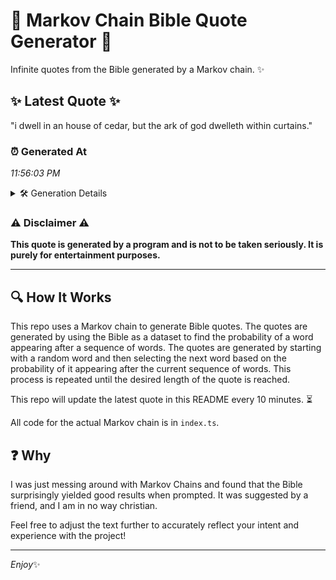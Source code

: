 # 📖 Markov Chain Bible Quote Generator 📖

Infinite quotes from the Bible generated by a Markov chain. ✨

## ✨ Latest Quote ✨
"i dwell in an house of cedar, but the ark of god dwelleth within curtains."

### ⏰ Generated At
*11:56:03 PM*

<details>
    <summary>🛠️ Generation Details</summary>
    <p>
        <strong>🌱 Seed:</strong> i<br>
        <strong>🔄 Iterations:</strong> 14<br>
        <strong>📜 Context History:</strong><br>[ i ]: dwell<br>[ i, dwell ]: in<br>[ i, dwell, in ]: an<br>[ i, dwell, in, an ]: house<br>[ i, dwell, in, an, house ]: of<br>[ i, dwell, in, an, house, of ]: cedar,<br>[ dwell, in, an, house, of, cedar, ]: but<br>[ in, an, house, of, cedar,, but ]: the<br>[ an, house, of, cedar,, but, the ]: ark<br>[ house, of, cedar,, but, the, ark ]: of<br>[ of, cedar,, but, the, ark, of ]: god<br>[ cedar,, but, the, ark, of, god ]: dwelleth<br>[ but, the, ark, of, god, dwelleth ]: within<br>[ the, ark, of, god, dwelleth, within ]: curtains.<br>
    </p>
</details>

### ⚠️ Disclaimer ⚠️
**This quote is generated by a program and is not to be taken seriously. It is purely for entertainment purposes.**

---

## 🔍 How It Works

This repo uses a Markov chain to generate Bible quotes. The quotes are generated by using the Bible as a dataset to find the probability of a word appearing after a sequence of words. The quotes are generated by starting with a random word and then selecting the next word based on the probability of it appearing after the current sequence of words. This process is repeated until the desired length of the quote is reached.

This repo will update the latest quote in this README every 10 minutes. ⏳

All code for the actual Markov chain is in `index.ts`.

## ❓ Why

I was just messing around with Markov Chains and found that the Bible surprisingly yielded good results when prompted. 
It was suggested by a friend, and I am in no way christian.

Feel free to adjust the text further to accurately reflect your intent and experience with the project!

---

*Enjoy*✨
